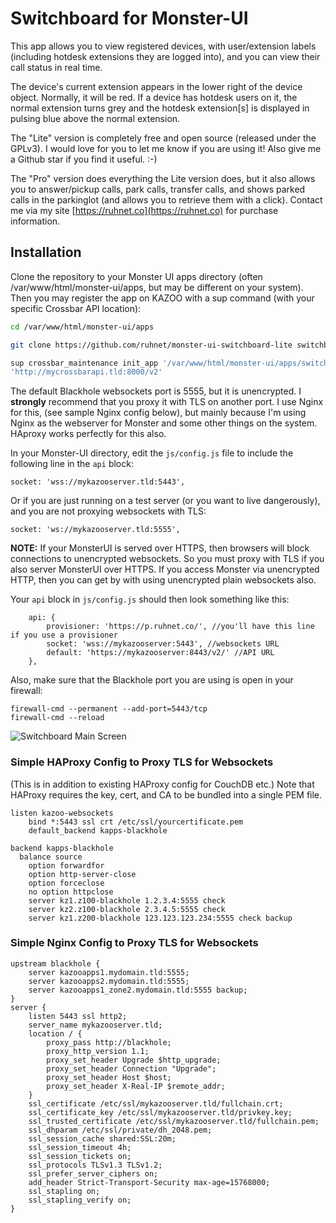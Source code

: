 # Switchboard for Monster-UI

This app allows you to view registered devices, with user/extension labels (including hotdesk extensions they are logged into), and you can view their call status in real time.

The device's current extension appears in the lower right of the device object. Normally, it will be red. If a device has hotdesk users on it, the normal extension turns grey and the hotdesk extension[s] is displayed in pulsing blue above the normal extension.

The "Lite" version is completely free and open source (released under the GPLv3). I would love for you to let me know if you are using it! Also give me a Github star if you find it useful. :-)

The "Pro" version does everything the Lite version does, but it also allows you to answer/pickup calls, park calls, transfer calls, and shows parked calls in the parkinglot (and allows you to retrieve them with a click). Contact me via my site [https://ruhnet.co](https://ruhnet.co) for purchase information.

## Installation
Clone the repository to your Monster UI apps directory (often /var/www/html/monster-ui/apps, but may be different on your system). Then you may register the app on KAZOO with a sup command (with your specific Crossbar API location):

```bash
cd /var/www/html/monster-ui/apps

git clone https://github.com/ruhnet/monster-ui-switchboard-lite switchboard

sup crossbar_maintenance init_app '/var/www/html/monster-ui/apps/switchboard' \
'http://mycrossbarapi.tld:8000/v2'
```
The default Blackhole websockets port is 5555, but it is unencrypted. I **strongly** recommend that you proxy it with TLS on another port. I use Nginx for this, (see sample Nginx config below), but mainly because I'm using Nginx as the webserver for Monster and some other things on the system. HAproxy works perfectly for this also.

In your Monster-UI directory, edit the `js/config.js` file to include the following line in the `api` block:
```
socket: 'wss://mykazooserver.tld:5443',
```

Or if you are just running on a test server (or you want to live dangerously), and you are not proxying websockets with TLS:
```
socket: 'ws://mykazooserver.tld:5555',
```
**NOTE:** If your MonsterUI is served over HTTPS, then browsers will block connections to unencrypted websockets. So you must proxy with TLS if you also server MonsterUI over HTTPS. If you access Monster via unencrypted HTTP, then you can get by with using unencrypted plain websockets also.

Your `api` block in `js/config.js` should then look something like this:
```
    api: {
        provisioner: 'https://p.ruhnet.co/', //you'll have this line if you use a provisioner
        socket: 'wss://mykazooserver:5443', //websockets URL
        default: 'https://mykazooserver:8443/v2/' //API URL
    },
```

Also, make sure that the Blackhole port you are using is open in your firewall:
```
firewall-cmd --permanent --add-port=5443/tcp
firewall-cmd --reload
```

![Switchboard Main Screen](https://github.com/ruhnet/monster-ui-switchboard-lite/raw/master/metadata/screenshots/switchboard.png)
### Simple HAProxy Config to Proxy TLS for Websockets
(This is in addition to existing HAProxy config for CouchDB etc.) Note that HAProxy requires the key, cert, and CA to be bundled into a single PEM file.

```
listen kazoo-websockets
    bind *:5443 ssl crt /etc/ssl/yourcertificate.pem
    default_backend kapps-blackhole

backend kapps-blackhole
  balance source
    option forwardfor
    option http-server-close
    option forceclose
    no option httpclose
    server kz1.z100-blackhole 1.2.3.4:5555 check
    server kz2.z100-blackhole 2.3.4.5:5555 check
    server kz1.z200-blackhole 123.123.123.234:5555 check backup
```

### Simple Nginx Config to Proxy TLS for Websockets
```
upstream blackhole {
    server kazooapps1.mydomain.tld:5555;
    server kazooapps2.mydomain.tld:5555;
    server kazooapps1_zone2.mydomain.tld:5555 backup;
}
server {
    listen 5443 ssl http2;
    server_name mykazooserver.tld;
    location / {
		proxy_pass http://blackhole;
		proxy_http_version 1.1;
		proxy_set_header Upgrade $http_upgrade;
		proxy_set_header Connection "Upgrade";
		proxy_set_header Host $host;
		proxy_set_header X-Real-IP $remote_addr;
    }
    ssl_certificate /etc/ssl/mykazooserver.tld/fullchain.crt;
    ssl_certificate_key /etc/ssl/mykazooserver.tld/privkey.key;
    ssl_trusted_certificate /etc/ssl/mykazooserver.tld/fullchain.pem;
    ssl_dhparam /etc/ssl/private/dh_2048.pem;
    ssl_session_cache shared:SSL:20m;
    ssl_session_timeout 4h;
    ssl_session_tickets on;
    ssl_protocols TLSv1.3 TLSv1.2;
    ssl_prefer_server_ciphers on;
    add_header Strict-Transport-Security max-age=15768000;
    ssl_stapling on;
    ssl_stapling_verify on;
}
```
